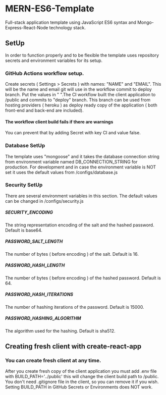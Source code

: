 # MERN-ES6-Template
Full-stack application template using JavaScript ES6 syntax and Mongo-Express-React-Node technology stack.

## SetUp
In order to function properly and to be flexible the template uses repository secrets
and environment variables for its setup.

### GitHub Actions workflow setup.
Create secrets ( Settings > Secrets ) with names: "NAME" and "EMAIL". 
This will be the name and email git will use in the workflow commit to deploy branch.
Put the values in " ".The CI workflow built the client application to /public and 
commits to "deploy" branch. This branch can be used from hosting providers ( heroku )
as deploy ready copy of the application ( both front-end and back-end are included).

#### The workflow client build fails if there are warnings
You can prevent that by adding Secret with key CI and value false.

### Database SetUp
The template uses "mongoose" and it takes the database connection string
from environment variable named DB_CONNECTION_STRING for production.
For development and in case the environment variable is NOT set it uses
the default values from /configs/database.js

### Security SetUp
There are several environment variables in this section. 
The default values can be changed in /configs/security.js

##### SECURITY_ENCODING
The string representation encoding of the salt and the hashed password.
Default is base64.
##### PASSWORD_SALT_LENGTH
The number of bytes ( before encoding ) of the salt. Default is 16.
##### PASSWORD_HASH_LENGTH
The number of bytes ( before encoding ) of the hashed password. Default is 64.
##### PASSWORD_HASH_ITERATIONS
The number of hashing iterations of the password. Default is 15000.
##### PASSWORD_HASHING_ALGORITHM
The algorithm used for the hashing. Default is sha512.

## Creating fresh client with create-react-app
### You can create fresh client at any time.
After you create fresh copy of the client application you must add .env file with
BUILD_PATH='../public' this will change the client build path to /public.\
You don't need .gitignore file in the client, so you can remove it if you wish.\
Setting BUILD_PATH in GitHub Secrets or Environments does NOT work.